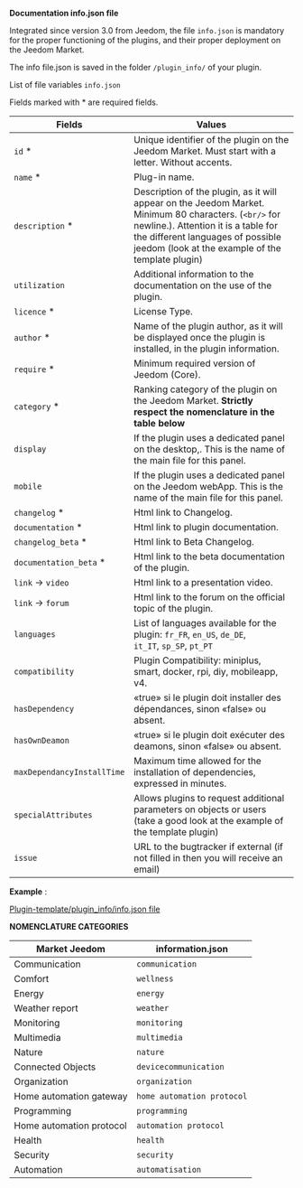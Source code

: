 **Documentation info.json file**

Integrated since version 3.0 from Jeedom, the file ``info.json`` is mandatory for the proper functioning of the plugins, and their proper deployment on the Jeedom Market.

The info file.json is saved in the folder ``/plugin_info/`` of your plugin.

List of file variables ``info.json``

Fields marked with * are required fields.

Fields                   | Values                                                                                                                   |
------------------------ | ------------------------------------------------------------------------------------------------------------------------- |
``id`` *                     | Unique identifier of the plugin on the Jeedom Market. Must start with a letter. Without accents.                             |
``name`` *                   | Plug-in name.                                                                                                            |
``description`` *            | Description of the plugin, as it will appear on the Jeedom Market. Minimum 80 characters. (``<br/>`` for newline.). Attention it is a table for the different languages of possible jeedom (look at the example of the template plugin)                                  |                                                                                     |
``utilization``                    | Additional information to the documentation on the use of the plugin.                                                    |
``licence`` *                | License Type.                                                                                                          |
``author`` *                 | Name of the plugin author, as it will be displayed once the plugin is installed, in the plugin information.         |
``require`` *                | Minimum required version of Jeedom (Core).                                                                                                |
``category`` *               | Ranking category of the plugin on the Jeedom Market. **Strictly respect the nomenclature in the table below** |
``display``                  | If the plugin uses a dedicated panel on the desktop,. This is the name of the main file for this panel.                    |
``mobile``                   | If the plugin uses a dedicated panel on the Jeedom webApp. This is the name of the main file for this panel.   |
``changelog`` *              | Html link to Changelog.                                                                                              |
``documentation`` *          | Html link to plugin documentation.
``changelog_beta`` *              | Html link to Beta Changelog.|
``documentation_beta`` *          | Html link to the beta documentation of the plugin.
``link`` -> ``video``               | Html link to a presentation video.                                                                                 |
``link`` -> ``forum``               | Html link to the forum on the official topic of the plugin.                                                                  |
``languages``                | List of languages available for the plugin: ``fr_FR``, ``en_US``, ``de_DE``, ``it_IT``, ``sp_SP``, ``pt_PT``            |
``compatibility``            | Plugin Compatibility: miniplus, smart, docker, rpi, diy, mobileapp, v4.                                                   |
``hasDependency``            | «true» si le plugin doit installer des dépendances, sinon «false» ou absent.                                              |
``hasOwnDeamon``             | «true» si le plugin doit exécuter des deamons, sinon «false» ou absent.                                                   |
``maxDependancyInstallTime`` | Maximum time allowed for the installation of dependencies, expressed in minutes.                                            |
``specialAttributes`` | Allows plugins to request additional parameters on objects or users (take a good look at the example of the template plugin)                                            |
``issue``                    | URL to the bugtracker if external (if not filled in then you will receive an email)

**Example** :

[Plugin-template/plugin_info/info.json file](https://github.com/jeedom/plugin-template/blob/master/plugin_info/info.json)

**NOMENCLATURE CATEGORIES**

Market Jeedom         | information.json               |
--------------------- | ----------------------- |
Communication         | ``communication``           |
Comfort               | ``wellness``                |
Energy               | ``energy``                  |
Weather report                 | ``weather``                 |
Monitoring            | ``monitoring``              |
Multimedia            | ``multimedia``              |
Nature                | ``nature``                  |
Connected Objects      | ``devicecommunication``     |
Organization          | ``organization``            |
Home automation gateway  | ``home automation protocol``|
Programming         | ``programming``             |
Home automation protocol   | ``automation protocol``     |
Health                 | ``health``                  |
Security              | ``security``                |
Automation           | ``automatisation``          |
